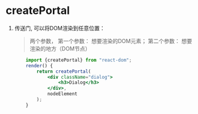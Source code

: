 # createPortal 

1. 传送门, 可以将DOM渲染到任意位置：
    > 两个参数， 第一个参数： 想要渲染的DOM元素； 第二个参数： 想要渲染的地方（DOM节点）

    ```jsx
        import {createPortal} from "react-dom";
        render() {
            return createPortal(
                <div className="dialog">
                    <h3>Dialog</h3>
                </div>,
                nodeElement
            );
        }
    ```

 
